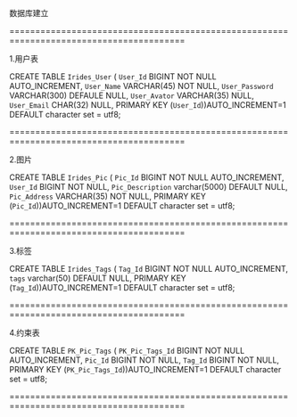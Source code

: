 数据库建立

========================================================================================

1.用户表

CREATE TABLE `Irides_User` (
  `User_Id` BIGINT NOT NULL AUTO_INCREMENT,
  `User_Name` VARCHAR(45) NOT NULL,
  `User_Password` VARCHAR(300) DEFAULE NULL,
  `User_Avator` VARCHAR(35) NULL,
  `User_Email` CHAR(32) NULL,
  PRIMARY KEY (`User_Id`))AUTO_INCREMENT=1 DEFAULT character set = utf8;

========================================================================================

2.图片

CREATE TABLE `Irides_Pic` (
  `Pic_Id` BIGINT NOT NULL AUTO_INCREMENT,
  `User_Id` BIGINT NOT NULL,
  `Pic_Description` varchar(5000) DEFAULT NULL,
  `Pic_Address` VARCHAR(35) NOT NULL,
  PRIMARY KEY (`Pic_Id`))AUTO_INCREMENT=1 DEFAULT character set = utf8;

========================================================================================

3.标签

CREATE TABLE `Irides_Tags` (
  `Tag_Id` BIGINT NOT NULL AUTO_INCREMENT,
  `tags` varchar(50) DEFAULT NULL,
  PRIMARY KEY (`Tag_Id`))AUTO_INCREMENT=1 DEFAULT character set = utf8;

========================================================================================

4.约束表

CREATE TABLE `PK_Pic_Tags` (
  `PK_Pic_Tags_Id` BIGINT NOT NULL AUTO_INCREMENT,
  `Pic_Id` BIGINT NOT NULL,
  `Tag_Id` BIGINT NOT NULL,
  PRIMARY KEY (`PK_Pic_Tags_Id`))AUTO_INCREMENT=1 DEFAULT character set = utf8;

========================================================================================